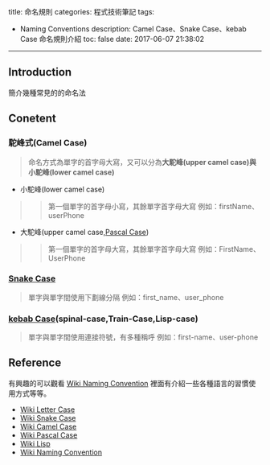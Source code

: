 title: 命名規則
categories: 程式技術筆記
tags:
  - Naming Conventions
description: Camel Case、Snake Case、kebab Case 命名規則介紹
toc: false
date: 2017-06-07 21:38:02
---

## Introduction
簡介幾種常見的的命名法

## Conetent
### 駝峰式(Camel Case)
> 命名方式為單字的首字母大寫，又可以分為**大駝峰(upper camel case)**與**小駝峰(lower camel case)**

- 小駝峰(lower camel case)
> > 第一個單字的首字母小寫，其餘單字首字母大寫
> > 例如：firstName、userPhone

- 大駝峰(upper camel case,[Pascal Case][4])
> > 第一個單字的首字母大寫，其餘單字首字母大寫
> > 例如：FirstName、UserPhone

### [Snake Case][1]
> 單字與單字間使用下劃線分隔
> 例如：first_name、user_phone

### [kebab Case][7](spinal-case,Train-Case,Lisp-case)
> 單字與單字間使用連接符號，有多種稱呼
> 例如：first-name、user-phone

## Reference
有興趣的可以觀看 [Wiki Naming Convention][5] 裡面有介紹一些各種語言的習慣使用方式等等。

- [Wiki Letter Case][3]
- [Wiki Snake Case][1]
- [Wiki Camel Case][2]
- [Wiki Pascal Case][4]
- [Wiki Lisp][6]
- [Wiki Naming Convention][5]

[1]: https://en.wikipedia.org/wiki/Snake_case
[2]: https://en.wikipedia.org/wiki/Camel_case
[3]: https://en.wikipedia.org/wiki/Letter_case#Special_case_styles
[4]: https://zh.wikipedia.org/wiki/%E5%B8%95%E6%96%AF%E5%8D%A1%E5%91%BD%E5%90%8D%E6%B3%95
[5]: https://en.wikipedia.org/wiki/Naming_convention_(programming)
[6]: https://en.wikipedia.org/wiki/Naming_convention_(programming)#Lisp
[7]: http://wiki.c2.com/?KebabCase
